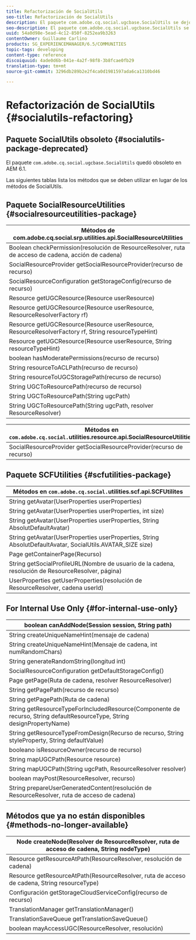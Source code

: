 ```yaml
---
title: Refactorización de SocialUtils
seo-title: Refactorización de SocialUtils
description: El paquete com.adobe.cq.social.ugcbase.SocialUtils se dejó de utilizar en AEM 6.1
seo-description: El paquete com.adobe.cq.social.ugcbase.SocialUtils se dejó de utilizar en AEM 6.1
uuid: 54a0d98e-5ead-4c12-850f-8252ea9b3263
contentOwner: Guillaume Carlino
products: SG_EXPERIENCEMANAGER/6.5/COMMUNITIES
topic-tags: developing
content-type: reference
discoiquuid: 4ade0d6b-041e-4a2f-98f8-3b8fcae0fb29
translation-type: tm+mt
source-git-commit: 3296db289b2e2f4ca0d1981597ada6ca1310bd46

---
```



# Refactorización de SocialUtils {#socialutils-refactoring}

## Paquete SocialUtils obsoleto {#socialutils-package-deprecated}

El paquete `com.adobe.cq.social.ugcbase.SocialUtils` quedó obsoleto en AEM 6.1.

Las siguientes tablas lista los métodos que se deben utilizar en lugar de los métodos de SocialUtils.

## Paquete SocialResourceUtilities {#socialresourceutilities-package}

| Métodos de com.adobe.cq.social.srp.utilities.api.SocialResourceUtilities |
|---|
| Boolean checkPermission(resolución de ResourceResolver, ruta de acceso de cadena, acción de cadena) |  |
| SocialResourceProvider getSocialResourceProvider(recurso de recurso) |  |
| SocialResourceConfiguration getStorageConfig(recurso de recurso) |  |
| Resource getUGCResource(Resource userResource) |  |
| Resource getUGCResource(Resource userResource, ResourceResolverFactory rf) | nuevo |
| Resource getUGCResource(Resource userResource, ResourceResolverFactory rf, String resourceTypeHint) | nuevo |
| Resource getUGCResource(Resource userResource, String resourceTypeHint) |  |
| boolean hasModeratePermissions(recurso de recurso) |  |
| String resourceToACLPath(recurso de recurso) |  |
| String resourceToUGCStoragePath(recurso de recurso) | reemplaza String resourceToUGCPath(Resource resource) |
| String UGCToResourcePath(recurso de recurso) |  |
| String UGCToResourcePath(String ugcPath) | firma de método cambiada |
| String UGCToResourcePath(String ugcPath, resolver ResourceResolver) | nuevo |

| Métodos en `com.adobe.cq.social.`utilities.resource.api.SocialResourceUtilities |
|---|
| SocialResourceProvider getSocialResourceProvider(recurso de recurso) | reemplaza a SocialResourceProvider getConfiguradoProvider(recurso de recurso) |

## Paquete SCFUtilities {#scfutilities-package}

| Métodos en `com.adobe.cq.social.`utilities.scf.api.SCFUtilites |
|---|
| String getAvatar(UserProperties userProperties) |
| String getAvatar(UserProperties userProperties, int size) |
| String getAvatar(UserProperties userProperties, String AbsolutDefaultAvatar) |
| String getAvatar(UserProperties userProperties, String AbsolutDefaultAvatar, SocialUtils.AVATAR_SIZE size) |
| Page getContainerPage(Recurso) |
| String getSocialProfileURL(Nombre de usuario de la cadena, resolución de ResourceResolver, página) |
| UserProperties getUserProperties(resolución de ResourceResolver, cadena userId) |

## For Internal Use Only {#for-internal-use-only}

| boolean canAddNode(Session session, String path) |
|---|
| String createUniqueNameHint(mensaje de cadena) |
| String createUniqueNameHint(Mensaje de cadena, int numRandomChars) |
| String generateRandomString(longitud int) |
| SocialResourceConfiguration getDefaultStorageConfig() |
| Page getPage(Ruta de cadena, resolver ResourceResolver) |
| String getPagePath(recurso de recurso) |
| String getPagePath(Ruta de cadena) |
| String getResourceTypeForIncludedResource(Componente de recurso, String defaultResourceType, String designPropertyName) |
| String getResourceTypeFromDesign(Recurso de recurso, String styleProperty, String defaultValue) |
| booleano isResourceOwner(recurso de recurso) |
| String mapUGCPath(Resource resource) |
| String mapUGCPath(String ugcPath, ResourceResolver resolver) |
| boolean mayPost(ResourceResolver, recurso) |
| String prepareUserGeneratedContent(resolución de ResourceResolver, ruta de acceso de cadena) |

## Métodos que ya no están disponibles {#methods-no-longer-available}

| Node createNode(Resolver de ResourceResolver, ruta de acceso de cadena, String nodeType) |
|---|
| Resource getResourceAtPath(ResourceResolver, resolución de cadena) |
| Resource getResourceAtPath(ResourceResolver, ruta de acceso de cadena, String resourceType) |
| Configuración getStorageCloudServiceConfig(recurso de recurso) |
| TranslationManager getTranslationManager() |
| TranslationSaveQueue getTranslationSaveQueue() |
| boolean mayAccessUGC(ResourceResolver, resolución) |

